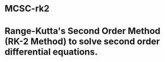 # MCSC-rk2

<h1> Range-Kutta's Second Order Method (RK-2 Method) to solve second order differential equations. </h1>
